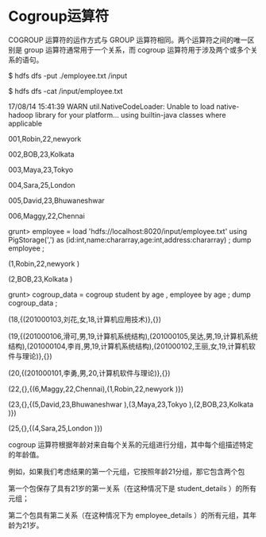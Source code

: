 # Cogroup运算符

COGROUP 运算符的运作方式与 GROUP 运算符相同。两个运算符之间的唯一区别是 group 运算符通常用于一个关系，而 cogroup 运算符用于涉及两个或多个关系的语句。

$ hdfs dfs -put ./employee.txt /input

$ hdfs dfs -cat /input/employee.txt

17/08/14 15:41:39 WARN util.NativeCodeLoader: Unable to load native-hadoop library for your platform... using builtin-java classes where applicable

001,Robin,22,newyork

002,BOB,23,Kolkata

003,Maya,23,Tokyo

004,Sara,25,London

005,David,23,Bhuwaneshwar

006,Maggy,22,Chennai

grunt&gt;     employee = load 'hdfs://localhost:8020/input/employee.txt' using PigStorage\(','\) as \(id:int,name:chararray,age:int,address:chararray\) ; dump employee ;

\(1,Robin,22,newyork \)

\(2,BOB,23,Kolkata \)

grunt&gt; cogroup\_data = cogroup student by age , employee by age ; dump cogroup\_data ;

\(18,{\(201000103,刘花,女,18,计算机应用技术\)},{}\)

\(19,{\(201000106,滑可,男,19,计算机系统结构\),\(201000105,吴达,男,19,计算机系统结构\),\(201000104,李肖,男,19,计算机系统结构\),\(201000102,王丽,女,19,计算机软件与理论\)},{}\)

\(20,{\(201000101,李勇,男,20,计算机软件与理论\)},{}\)

\(22,{},{\(6,Maggy,22,Chennai\),\(1,Robin,22,newyork \)}\)

\(23,{},{\(5,David,23,Bhuwaneshwar \),\(3,Maya,23,Tokyo \),\(2,BOB,23,Kolkata \)}\)

\(25,{},{\(4,Sara,25,London \)}\)

cogroup 运算符根据年龄对来自每个关系的元组进行分组，其中每个组描述特定的年龄值。

例如，如果我们考虑结果的第一个元组，它按照年龄21分组，那它包含两个包

第一个包保存了具有21岁的第一关系（在这种情况下是 student\_details ）的所有元组；

第二个包具有第二关系（在这种情况下为 employee\_details ）的所有元组，其年龄为21岁。

